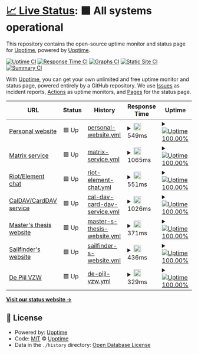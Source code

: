 # [📈 Live Status](https://status.dylanvanassche.be): <!--live status--> **🟩 All systems operational**

This repository contains the open-source uptime monitor and status page for [Upptime](https://upptime.js.org), powered by [Upptime](https://github.com/upptime/upptime).

[![Uptime CI](https://github.com/koj-co/upptime/workflows/Uptime%20CI/badge.svg)](https://github.com/koj-co/upptime/actions?query=workflow%3A%22Uptime+CI%22)
[![Response Time CI](https://github.com/koj-co/upptime/workflows/Response%20Time%20CI/badge.svg)](https://github.com/koj-co/upptime/actions?query=workflow%3A%22Response+Time+CI%22)
[![Graphs CI](https://github.com/koj-co/upptime/workflows/Graphs%20CI/badge.svg)](https://github.com/koj-co/upptime/actions?query=workflow%3A%22Graphs+CI%22)
[![Static Site CI](https://github.com/koj-co/upptime/workflows/Static%20Site%20CI/badge.svg)](https://github.com/koj-co/upptime/actions?query=workflow%3A%22Static+Site+CI%22)
[![Summary CI](https://github.com/koj-co/upptime/workflows/Summary%20CI/badge.svg)](https://github.com/koj-co/upptime/actions?query=workflow%3A%22Summary+CI%22)

With [Upptime](https://upptime.js.org), you can get your own unlimited and free uptime monitor and status page, powered entirely by a GitHub repository. We use [Issues](https://github.com/upptime/upptime/issues) as incident reports, [Actions](https://github.com/upptime/upptime/actions) as uptime monitors, and [Pages](https://status.dylanvanassche.be) for the status page.

<!--start: status pages-->
<!-- This summary is generated by Upptime (https://github.com/upptime/upptime) -->
<!-- Do not edit this manually, your changes will be overwritten -->
<!-- prettier-ignore -->
| URL | Status | History | Response Time | Uptime |
| --- | ------ | ------- | ------------- | ------ |
| [Personal website](https://www.dylanvanassche.be) | 🟩 Up | [personal-website.yml](https://github.com/DylanVanAssche/status-page/commits/master/history/personal-website.yml) | <details><summary><img alt="Response time graph" src="./graphs/personal-website.png" height="20"> 549ms</summary><br><a href="https://status.dylanvanassche.be/history/personal-website"><img alt="Response time 549" src="https://img.shields.io/endpoint?url=https%3A%2F%2Fraw.githubusercontent.com%2FDylanVanAssche%2Fstatus-page%2Fmaster%2Fapi%2Fpersonal-website%2Fresponse-time.json"></a><br><a href="https://status.dylanvanassche.be/history/personal-website"><img alt="24-hour response time 549" src="https://img.shields.io/endpoint?url=https%3A%2F%2Fraw.githubusercontent.com%2FDylanVanAssche%2Fstatus-page%2Fmaster%2Fapi%2Fpersonal-website%2Fresponse-time-day.json"></a><br><a href="https://status.dylanvanassche.be/history/personal-website"><img alt="7-day response time 549" src="https://img.shields.io/endpoint?url=https%3A%2F%2Fraw.githubusercontent.com%2FDylanVanAssche%2Fstatus-page%2Fmaster%2Fapi%2Fpersonal-website%2Fresponse-time-week.json"></a><br><a href="https://status.dylanvanassche.be/history/personal-website"><img alt="30-day response time 549" src="https://img.shields.io/endpoint?url=https%3A%2F%2Fraw.githubusercontent.com%2FDylanVanAssche%2Fstatus-page%2Fmaster%2Fapi%2Fpersonal-website%2Fresponse-time-month.json"></a><br><a href="https://status.dylanvanassche.be/history/personal-website"><img alt="1-year response time 549" src="https://img.shields.io/endpoint?url=https%3A%2F%2Fraw.githubusercontent.com%2FDylanVanAssche%2Fstatus-page%2Fmaster%2Fapi%2Fpersonal-website%2Fresponse-time-year.json"></a></details> | <details><summary><a href="https://status.dylanvanassche.be/history/personal-website"><img alt="Uptime 100.00%" src="https://img.shields.io/endpoint?url=https%3A%2F%2Fraw.githubusercontent.com%2FDylanVanAssche%2Fstatus-page%2Fmaster%2Fapi%2Fpersonal-website%2Fuptime.json"></a></summary><a href="https://status.dylanvanassche.be/history/personal-website"><img alt="24-hour uptime 100.00%" src="https://img.shields.io/endpoint?url=https%3A%2F%2Fraw.githubusercontent.com%2FDylanVanAssche%2Fstatus-page%2Fmaster%2Fapi%2Fpersonal-website%2Fuptime-day.json"></a><br><a href="https://status.dylanvanassche.be/history/personal-website"><img alt="7-day uptime 100.00%" src="https://img.shields.io/endpoint?url=https%3A%2F%2Fraw.githubusercontent.com%2FDylanVanAssche%2Fstatus-page%2Fmaster%2Fapi%2Fpersonal-website%2Fuptime-week.json"></a><br><a href="https://status.dylanvanassche.be/history/personal-website"><img alt="30-day uptime 100.00%" src="https://img.shields.io/endpoint?url=https%3A%2F%2Fraw.githubusercontent.com%2FDylanVanAssche%2Fstatus-page%2Fmaster%2Fapi%2Fpersonal-website%2Fuptime-month.json"></a><br><a href="https://status.dylanvanassche.be/history/personal-website"><img alt="1-year uptime 100.00%" src="https://img.shields.io/endpoint?url=https%3A%2F%2Fraw.githubusercontent.com%2FDylanVanAssche%2Fstatus-page%2Fmaster%2Fapi%2Fpersonal-website%2Fuptime-year.json"></a></details>
| [Matrix service](https://chat.dylanvanassche.be) | 🟩 Up | [matrix-service.yml](https://github.com/DylanVanAssche/status-page/commits/master/history/matrix-service.yml) | <details><summary><img alt="Response time graph" src="./graphs/matrix-service.png" height="20"> 1065ms</summary><br><a href="https://status.dylanvanassche.be/history/matrix-service"><img alt="Response time 1065" src="https://img.shields.io/endpoint?url=https%3A%2F%2Fraw.githubusercontent.com%2FDylanVanAssche%2Fstatus-page%2Fmaster%2Fapi%2Fmatrix-service%2Fresponse-time.json"></a><br><a href="https://status.dylanvanassche.be/history/matrix-service"><img alt="24-hour response time 1065" src="https://img.shields.io/endpoint?url=https%3A%2F%2Fraw.githubusercontent.com%2FDylanVanAssche%2Fstatus-page%2Fmaster%2Fapi%2Fmatrix-service%2Fresponse-time-day.json"></a><br><a href="https://status.dylanvanassche.be/history/matrix-service"><img alt="7-day response time 1065" src="https://img.shields.io/endpoint?url=https%3A%2F%2Fraw.githubusercontent.com%2FDylanVanAssche%2Fstatus-page%2Fmaster%2Fapi%2Fmatrix-service%2Fresponse-time-week.json"></a><br><a href="https://status.dylanvanassche.be/history/matrix-service"><img alt="30-day response time 1065" src="https://img.shields.io/endpoint?url=https%3A%2F%2Fraw.githubusercontent.com%2FDylanVanAssche%2Fstatus-page%2Fmaster%2Fapi%2Fmatrix-service%2Fresponse-time-month.json"></a><br><a href="https://status.dylanvanassche.be/history/matrix-service"><img alt="1-year response time 1065" src="https://img.shields.io/endpoint?url=https%3A%2F%2Fraw.githubusercontent.com%2FDylanVanAssche%2Fstatus-page%2Fmaster%2Fapi%2Fmatrix-service%2Fresponse-time-year.json"></a></details> | <details><summary><a href="https://status.dylanvanassche.be/history/matrix-service"><img alt="Uptime 100.00%" src="https://img.shields.io/endpoint?url=https%3A%2F%2Fraw.githubusercontent.com%2FDylanVanAssche%2Fstatus-page%2Fmaster%2Fapi%2Fmatrix-service%2Fuptime.json"></a></summary><a href="https://status.dylanvanassche.be/history/matrix-service"><img alt="24-hour uptime 100.00%" src="https://img.shields.io/endpoint?url=https%3A%2F%2Fraw.githubusercontent.com%2FDylanVanAssche%2Fstatus-page%2Fmaster%2Fapi%2Fmatrix-service%2Fuptime-day.json"></a><br><a href="https://status.dylanvanassche.be/history/matrix-service"><img alt="7-day uptime 100.00%" src="https://img.shields.io/endpoint?url=https%3A%2F%2Fraw.githubusercontent.com%2FDylanVanAssche%2Fstatus-page%2Fmaster%2Fapi%2Fmatrix-service%2Fuptime-week.json"></a><br><a href="https://status.dylanvanassche.be/history/matrix-service"><img alt="30-day uptime 100.00%" src="https://img.shields.io/endpoint?url=https%3A%2F%2Fraw.githubusercontent.com%2FDylanVanAssche%2Fstatus-page%2Fmaster%2Fapi%2Fmatrix-service%2Fuptime-month.json"></a><br><a href="https://status.dylanvanassche.be/history/matrix-service"><img alt="1-year uptime 100.00%" src="https://img.shields.io/endpoint?url=https%3A%2F%2Fraw.githubusercontent.com%2FDylanVanAssche%2Fstatus-page%2Fmaster%2Fapi%2Fmatrix-service%2Fuptime-year.json"></a></details>
| [Riot/Element chat](https://riot.dylanvanassche.be) | 🟩 Up | [riot-element-chat.yml](https://github.com/DylanVanAssche/status-page/commits/master/history/riot-element-chat.yml) | <details><summary><img alt="Response time graph" src="./graphs/riot-element-chat.png" height="20"> 551ms</summary><br><a href="https://status.dylanvanassche.be/history/riot-element-chat"><img alt="Response time 551" src="https://img.shields.io/endpoint?url=https%3A%2F%2Fraw.githubusercontent.com%2FDylanVanAssche%2Fstatus-page%2Fmaster%2Fapi%2Friot-element-chat%2Fresponse-time.json"></a><br><a href="https://status.dylanvanassche.be/history/riot-element-chat"><img alt="24-hour response time 551" src="https://img.shields.io/endpoint?url=https%3A%2F%2Fraw.githubusercontent.com%2FDylanVanAssche%2Fstatus-page%2Fmaster%2Fapi%2Friot-element-chat%2Fresponse-time-day.json"></a><br><a href="https://status.dylanvanassche.be/history/riot-element-chat"><img alt="7-day response time 551" src="https://img.shields.io/endpoint?url=https%3A%2F%2Fraw.githubusercontent.com%2FDylanVanAssche%2Fstatus-page%2Fmaster%2Fapi%2Friot-element-chat%2Fresponse-time-week.json"></a><br><a href="https://status.dylanvanassche.be/history/riot-element-chat"><img alt="30-day response time 551" src="https://img.shields.io/endpoint?url=https%3A%2F%2Fraw.githubusercontent.com%2FDylanVanAssche%2Fstatus-page%2Fmaster%2Fapi%2Friot-element-chat%2Fresponse-time-month.json"></a><br><a href="https://status.dylanvanassche.be/history/riot-element-chat"><img alt="1-year response time 551" src="https://img.shields.io/endpoint?url=https%3A%2F%2Fraw.githubusercontent.com%2FDylanVanAssche%2Fstatus-page%2Fmaster%2Fapi%2Friot-element-chat%2Fresponse-time-year.json"></a></details> | <details><summary><a href="https://status.dylanvanassche.be/history/riot-element-chat"><img alt="Uptime 100.00%" src="https://img.shields.io/endpoint?url=https%3A%2F%2Fraw.githubusercontent.com%2FDylanVanAssche%2Fstatus-page%2Fmaster%2Fapi%2Friot-element-chat%2Fuptime.json"></a></summary><a href="https://status.dylanvanassche.be/history/riot-element-chat"><img alt="24-hour uptime 100.00%" src="https://img.shields.io/endpoint?url=https%3A%2F%2Fraw.githubusercontent.com%2FDylanVanAssche%2Fstatus-page%2Fmaster%2Fapi%2Friot-element-chat%2Fuptime-day.json"></a><br><a href="https://status.dylanvanassche.be/history/riot-element-chat"><img alt="7-day uptime 100.00%" src="https://img.shields.io/endpoint?url=https%3A%2F%2Fraw.githubusercontent.com%2FDylanVanAssche%2Fstatus-page%2Fmaster%2Fapi%2Friot-element-chat%2Fuptime-week.json"></a><br><a href="https://status.dylanvanassche.be/history/riot-element-chat"><img alt="30-day uptime 100.00%" src="https://img.shields.io/endpoint?url=https%3A%2F%2Fraw.githubusercontent.com%2FDylanVanAssche%2Fstatus-page%2Fmaster%2Fapi%2Friot-element-chat%2Fuptime-month.json"></a><br><a href="https://status.dylanvanassche.be/history/riot-element-chat"><img alt="1-year uptime 100.00%" src="https://img.shields.io/endpoint?url=https%3A%2F%2Fraw.githubusercontent.com%2FDylanVanAssche%2Fstatus-page%2Fmaster%2Fapi%2Friot-element-chat%2Fuptime-year.json"></a></details>
| [CalDAV/CardDAV service](https://caldav.dylanvanassche.be) | 🟩 Up | [cal-dav-card-dav-service.yml](https://github.com/DylanVanAssche/status-page/commits/master/history/cal-dav-card-dav-service.yml) | <details><summary><img alt="Response time graph" src="./graphs/cal-dav-card-dav-service.png" height="20"> 1026ms</summary><br><a href="https://status.dylanvanassche.be/history/cal-dav-card-dav-service"><img alt="Response time 1026" src="https://img.shields.io/endpoint?url=https%3A%2F%2Fraw.githubusercontent.com%2FDylanVanAssche%2Fstatus-page%2Fmaster%2Fapi%2Fcal-dav-card-dav-service%2Fresponse-time.json"></a><br><a href="https://status.dylanvanassche.be/history/cal-dav-card-dav-service"><img alt="24-hour response time 1026" src="https://img.shields.io/endpoint?url=https%3A%2F%2Fraw.githubusercontent.com%2FDylanVanAssche%2Fstatus-page%2Fmaster%2Fapi%2Fcal-dav-card-dav-service%2Fresponse-time-day.json"></a><br><a href="https://status.dylanvanassche.be/history/cal-dav-card-dav-service"><img alt="7-day response time 1026" src="https://img.shields.io/endpoint?url=https%3A%2F%2Fraw.githubusercontent.com%2FDylanVanAssche%2Fstatus-page%2Fmaster%2Fapi%2Fcal-dav-card-dav-service%2Fresponse-time-week.json"></a><br><a href="https://status.dylanvanassche.be/history/cal-dav-card-dav-service"><img alt="30-day response time 1026" src="https://img.shields.io/endpoint?url=https%3A%2F%2Fraw.githubusercontent.com%2FDylanVanAssche%2Fstatus-page%2Fmaster%2Fapi%2Fcal-dav-card-dav-service%2Fresponse-time-month.json"></a><br><a href="https://status.dylanvanassche.be/history/cal-dav-card-dav-service"><img alt="1-year response time 1026" src="https://img.shields.io/endpoint?url=https%3A%2F%2Fraw.githubusercontent.com%2FDylanVanAssche%2Fstatus-page%2Fmaster%2Fapi%2Fcal-dav-card-dav-service%2Fresponse-time-year.json"></a></details> | <details><summary><a href="https://status.dylanvanassche.be/history/cal-dav-card-dav-service"><img alt="Uptime 100.00%" src="https://img.shields.io/endpoint?url=https%3A%2F%2Fraw.githubusercontent.com%2FDylanVanAssche%2Fstatus-page%2Fmaster%2Fapi%2Fcal-dav-card-dav-service%2Fuptime.json"></a></summary><a href="https://status.dylanvanassche.be/history/cal-dav-card-dav-service"><img alt="24-hour uptime 100.00%" src="https://img.shields.io/endpoint?url=https%3A%2F%2Fraw.githubusercontent.com%2FDylanVanAssche%2Fstatus-page%2Fmaster%2Fapi%2Fcal-dav-card-dav-service%2Fuptime-day.json"></a><br><a href="https://status.dylanvanassche.be/history/cal-dav-card-dav-service"><img alt="7-day uptime 100.00%" src="https://img.shields.io/endpoint?url=https%3A%2F%2Fraw.githubusercontent.com%2FDylanVanAssche%2Fstatus-page%2Fmaster%2Fapi%2Fcal-dav-card-dav-service%2Fuptime-week.json"></a><br><a href="https://status.dylanvanassche.be/history/cal-dav-card-dav-service"><img alt="30-day uptime 100.00%" src="https://img.shields.io/endpoint?url=https%3A%2F%2Fraw.githubusercontent.com%2FDylanVanAssche%2Fstatus-page%2Fmaster%2Fapi%2Fcal-dav-card-dav-service%2Fuptime-month.json"></a><br><a href="https://status.dylanvanassche.be/history/cal-dav-card-dav-service"><img alt="1-year uptime 100.00%" src="https://img.shields.io/endpoint?url=https%3A%2F%2Fraw.githubusercontent.com%2FDylanVanAssche%2Fstatus-page%2Fmaster%2Fapi%2Fcal-dav-card-dav-service%2Fuptime-year.json"></a></details>
| [Master's thesis website](https://thesis.dylanvanassche.be) | 🟩 Up | [master-s-thesis-website.yml](https://github.com/DylanVanAssche/status-page/commits/master/history/master-s-thesis-website.yml) | <details><summary><img alt="Response time graph" src="./graphs/master-s-thesis-website.png" height="20"> 371ms</summary><br><a href="https://status.dylanvanassche.be/history/master-s-thesis-website"><img alt="Response time 371" src="https://img.shields.io/endpoint?url=https%3A%2F%2Fraw.githubusercontent.com%2FDylanVanAssche%2Fstatus-page%2Fmaster%2Fapi%2Fmaster-s-thesis-website%2Fresponse-time.json"></a><br><a href="https://status.dylanvanassche.be/history/master-s-thesis-website"><img alt="24-hour response time 371" src="https://img.shields.io/endpoint?url=https%3A%2F%2Fraw.githubusercontent.com%2FDylanVanAssche%2Fstatus-page%2Fmaster%2Fapi%2Fmaster-s-thesis-website%2Fresponse-time-day.json"></a><br><a href="https://status.dylanvanassche.be/history/master-s-thesis-website"><img alt="7-day response time 371" src="https://img.shields.io/endpoint?url=https%3A%2F%2Fraw.githubusercontent.com%2FDylanVanAssche%2Fstatus-page%2Fmaster%2Fapi%2Fmaster-s-thesis-website%2Fresponse-time-week.json"></a><br><a href="https://status.dylanvanassche.be/history/master-s-thesis-website"><img alt="30-day response time 371" src="https://img.shields.io/endpoint?url=https%3A%2F%2Fraw.githubusercontent.com%2FDylanVanAssche%2Fstatus-page%2Fmaster%2Fapi%2Fmaster-s-thesis-website%2Fresponse-time-month.json"></a><br><a href="https://status.dylanvanassche.be/history/master-s-thesis-website"><img alt="1-year response time 371" src="https://img.shields.io/endpoint?url=https%3A%2F%2Fraw.githubusercontent.com%2FDylanVanAssche%2Fstatus-page%2Fmaster%2Fapi%2Fmaster-s-thesis-website%2Fresponse-time-year.json"></a></details> | <details><summary><a href="https://status.dylanvanassche.be/history/master-s-thesis-website"><img alt="Uptime 100.00%" src="https://img.shields.io/endpoint?url=https%3A%2F%2Fraw.githubusercontent.com%2FDylanVanAssche%2Fstatus-page%2Fmaster%2Fapi%2Fmaster-s-thesis-website%2Fuptime.json"></a></summary><a href="https://status.dylanvanassche.be/history/master-s-thesis-website"><img alt="24-hour uptime 100.00%" src="https://img.shields.io/endpoint?url=https%3A%2F%2Fraw.githubusercontent.com%2FDylanVanAssche%2Fstatus-page%2Fmaster%2Fapi%2Fmaster-s-thesis-website%2Fuptime-day.json"></a><br><a href="https://status.dylanvanassche.be/history/master-s-thesis-website"><img alt="7-day uptime 100.00%" src="https://img.shields.io/endpoint?url=https%3A%2F%2Fraw.githubusercontent.com%2FDylanVanAssche%2Fstatus-page%2Fmaster%2Fapi%2Fmaster-s-thesis-website%2Fuptime-week.json"></a><br><a href="https://status.dylanvanassche.be/history/master-s-thesis-website"><img alt="30-day uptime 100.00%" src="https://img.shields.io/endpoint?url=https%3A%2F%2Fraw.githubusercontent.com%2FDylanVanAssche%2Fstatus-page%2Fmaster%2Fapi%2Fmaster-s-thesis-website%2Fuptime-month.json"></a><br><a href="https://status.dylanvanassche.be/history/master-s-thesis-website"><img alt="1-year uptime 100.00%" src="https://img.shields.io/endpoint?url=https%3A%2F%2Fraw.githubusercontent.com%2FDylanVanAssche%2Fstatus-page%2Fmaster%2Fapi%2Fmaster-s-thesis-website%2Fuptime-year.json"></a></details>
| [Sailfinder's website](https://sailfinder.dylanvanassche.be) | 🟩 Up | [sailfinder-s-website.yml](https://github.com/DylanVanAssche/status-page/commits/master/history/sailfinder-s-website.yml) | <details><summary><img alt="Response time graph" src="./graphs/sailfinder-s-website.png" height="20"> 436ms</summary><br><a href="https://status.dylanvanassche.be/history/sailfinder-s-website"><img alt="Response time 436" src="https://img.shields.io/endpoint?url=https%3A%2F%2Fraw.githubusercontent.com%2FDylanVanAssche%2Fstatus-page%2Fmaster%2Fapi%2Fsailfinder-s-website%2Fresponse-time.json"></a><br><a href="https://status.dylanvanassche.be/history/sailfinder-s-website"><img alt="24-hour response time 436" src="https://img.shields.io/endpoint?url=https%3A%2F%2Fraw.githubusercontent.com%2FDylanVanAssche%2Fstatus-page%2Fmaster%2Fapi%2Fsailfinder-s-website%2Fresponse-time-day.json"></a><br><a href="https://status.dylanvanassche.be/history/sailfinder-s-website"><img alt="7-day response time 436" src="https://img.shields.io/endpoint?url=https%3A%2F%2Fraw.githubusercontent.com%2FDylanVanAssche%2Fstatus-page%2Fmaster%2Fapi%2Fsailfinder-s-website%2Fresponse-time-week.json"></a><br><a href="https://status.dylanvanassche.be/history/sailfinder-s-website"><img alt="30-day response time 436" src="https://img.shields.io/endpoint?url=https%3A%2F%2Fraw.githubusercontent.com%2FDylanVanAssche%2Fstatus-page%2Fmaster%2Fapi%2Fsailfinder-s-website%2Fresponse-time-month.json"></a><br><a href="https://status.dylanvanassche.be/history/sailfinder-s-website"><img alt="1-year response time 436" src="https://img.shields.io/endpoint?url=https%3A%2F%2Fraw.githubusercontent.com%2FDylanVanAssche%2Fstatus-page%2Fmaster%2Fapi%2Fsailfinder-s-website%2Fresponse-time-year.json"></a></details> | <details><summary><a href="https://status.dylanvanassche.be/history/sailfinder-s-website"><img alt="Uptime 100.00%" src="https://img.shields.io/endpoint?url=https%3A%2F%2Fraw.githubusercontent.com%2FDylanVanAssche%2Fstatus-page%2Fmaster%2Fapi%2Fsailfinder-s-website%2Fuptime.json"></a></summary><a href="https://status.dylanvanassche.be/history/sailfinder-s-website"><img alt="24-hour uptime 100.00%" src="https://img.shields.io/endpoint?url=https%3A%2F%2Fraw.githubusercontent.com%2FDylanVanAssche%2Fstatus-page%2Fmaster%2Fapi%2Fsailfinder-s-website%2Fuptime-day.json"></a><br><a href="https://status.dylanvanassche.be/history/sailfinder-s-website"><img alt="7-day uptime 100.00%" src="https://img.shields.io/endpoint?url=https%3A%2F%2Fraw.githubusercontent.com%2FDylanVanAssche%2Fstatus-page%2Fmaster%2Fapi%2Fsailfinder-s-website%2Fuptime-week.json"></a><br><a href="https://status.dylanvanassche.be/history/sailfinder-s-website"><img alt="30-day uptime 100.00%" src="https://img.shields.io/endpoint?url=https%3A%2F%2Fraw.githubusercontent.com%2FDylanVanAssche%2Fstatus-page%2Fmaster%2Fapi%2Fsailfinder-s-website%2Fuptime-month.json"></a><br><a href="https://status.dylanvanassche.be/history/sailfinder-s-website"><img alt="1-year uptime 100.00%" src="https://img.shields.io/endpoint?url=https%3A%2F%2Fraw.githubusercontent.com%2FDylanVanAssche%2Fstatus-page%2Fmaster%2Fapi%2Fsailfinder-s-website%2Fuptime-year.json"></a></details>
| [De Pijl VZW](https://www.de-pijl.be) | 🟩 Up | [de-pijl-vzw.yml](https://github.com/DylanVanAssche/status-page/commits/master/history/de-pijl-vzw.yml) | <details><summary><img alt="Response time graph" src="./graphs/de-pijl-vzw.png" height="20"> 329ms</summary><br><a href="https://status.dylanvanassche.be/history/de-pijl-vzw"><img alt="Response time 329" src="https://img.shields.io/endpoint?url=https%3A%2F%2Fraw.githubusercontent.com%2FDylanVanAssche%2Fstatus-page%2Fmaster%2Fapi%2Fde-pijl-vzw%2Fresponse-time.json"></a><br><a href="https://status.dylanvanassche.be/history/de-pijl-vzw"><img alt="24-hour response time 329" src="https://img.shields.io/endpoint?url=https%3A%2F%2Fraw.githubusercontent.com%2FDylanVanAssche%2Fstatus-page%2Fmaster%2Fapi%2Fde-pijl-vzw%2Fresponse-time-day.json"></a><br><a href="https://status.dylanvanassche.be/history/de-pijl-vzw"><img alt="7-day response time 329" src="https://img.shields.io/endpoint?url=https%3A%2F%2Fraw.githubusercontent.com%2FDylanVanAssche%2Fstatus-page%2Fmaster%2Fapi%2Fde-pijl-vzw%2Fresponse-time-week.json"></a><br><a href="https://status.dylanvanassche.be/history/de-pijl-vzw"><img alt="30-day response time 329" src="https://img.shields.io/endpoint?url=https%3A%2F%2Fraw.githubusercontent.com%2FDylanVanAssche%2Fstatus-page%2Fmaster%2Fapi%2Fde-pijl-vzw%2Fresponse-time-month.json"></a><br><a href="https://status.dylanvanassche.be/history/de-pijl-vzw"><img alt="1-year response time 329" src="https://img.shields.io/endpoint?url=https%3A%2F%2Fraw.githubusercontent.com%2FDylanVanAssche%2Fstatus-page%2Fmaster%2Fapi%2Fde-pijl-vzw%2Fresponse-time-year.json"></a></details> | <details><summary><a href="https://status.dylanvanassche.be/history/de-pijl-vzw"><img alt="Uptime 100.00%" src="https://img.shields.io/endpoint?url=https%3A%2F%2Fraw.githubusercontent.com%2FDylanVanAssche%2Fstatus-page%2Fmaster%2Fapi%2Fde-pijl-vzw%2Fuptime.json"></a></summary><a href="https://status.dylanvanassche.be/history/de-pijl-vzw"><img alt="24-hour uptime 100.00%" src="https://img.shields.io/endpoint?url=https%3A%2F%2Fraw.githubusercontent.com%2FDylanVanAssche%2Fstatus-page%2Fmaster%2Fapi%2Fde-pijl-vzw%2Fuptime-day.json"></a><br><a href="https://status.dylanvanassche.be/history/de-pijl-vzw"><img alt="7-day uptime 100.00%" src="https://img.shields.io/endpoint?url=https%3A%2F%2Fraw.githubusercontent.com%2FDylanVanAssche%2Fstatus-page%2Fmaster%2Fapi%2Fde-pijl-vzw%2Fuptime-week.json"></a><br><a href="https://status.dylanvanassche.be/history/de-pijl-vzw"><img alt="30-day uptime 100.00%" src="https://img.shields.io/endpoint?url=https%3A%2F%2Fraw.githubusercontent.com%2FDylanVanAssche%2Fstatus-page%2Fmaster%2Fapi%2Fde-pijl-vzw%2Fuptime-month.json"></a><br><a href="https://status.dylanvanassche.be/history/de-pijl-vzw"><img alt="1-year uptime 100.00%" src="https://img.shields.io/endpoint?url=https%3A%2F%2Fraw.githubusercontent.com%2FDylanVanAssche%2Fstatus-page%2Fmaster%2Fapi%2Fde-pijl-vzw%2Fuptime-year.json"></a></details>

<!--end: status pages-->

[**Visit our status website →**](https://status.dylanvanassche.be)

## 📄 License

- Powered by: [Upptime](https://github.com/upptime/upptime)
- Code: [MIT](./LICENSE) © [Upptime](https://upptime.js.org)
- Data in the `./history` directory: [Open Database License](https://opendatacommons.org/licenses/odbl/1-0/)
